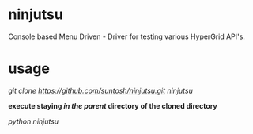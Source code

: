 # ninjutsu
Console based Menu Driven - Driver for testing various HyperGrid API's.

# usage
*git clone https://github.com/suntosh/ninjutsu.git ninjutsu*

**execute staying _in_ _the_ _parent_ directory of the cloned directory**

*python ninjutsu*

